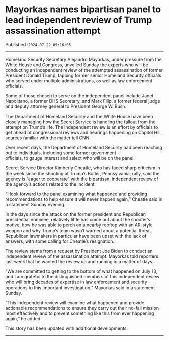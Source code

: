 # Mayorkas names bipartisan panel to lead independent review of Trump assassination attempt

Published :`2024-07-22 05:16:05`

---

Homeland Security Secretary Alejandro Mayorkas, under pressure from the White House and Congress, unveiled Sunday the experts who will be conducting an independent review of the attempted assassination of former President Donald Trump, tapping former senior Homeland Security officials who served under multiple administrations, as well as law enforcement officials.

Some of those chosen to serve on the independent panel include Janet Napolitano, a former DHS Secretary, and Mark Filip, a former federal judge and deputy attorney general to President George W. Bush.

The Department of Homeland Security and the White House have been closely managing how the Secret Service is handling the fallout from the attempt on Trump’s life. The independent review is an effort by officials to get ahead of congressional reviews and hearings happening on Capitol Hill, sources familiar with the matter tell CNN.

Over recent days, the Department of Homeland Security had been reaching out to individuals, including some former government officials, to gauge interest and select who will be on the panel.

Secret Service Director Kimberly Cheatle, who has faced sharp criticism in the week since the shooting at Trump’s Butler, Pennsylvania, rally, said the agency is “eager to cooperate” with the bipartisan, independent review of the agency’s actions related to the incident.

“I look forward to the panel examining what happened and providing recommendations to help ensure it will never happen again,” Cheatle said in a statement Sunday evening.

In the days since the attack on the former president and Republican presidential nominee, relatively little has come out about the shooter’s motive, how he was able to perch on a nearby rooftop with an AR-style weapon and why Trump’s team wasn’t warned about a potential threat. Republican lawmakers in particular have been upset with the lack of answers, with some calling for Cheatle’s resignation.

The review stems from a request by President Joe Biden to conduct an independent review of the assassination attempt. Mayorkas told reporters last week that he wanted the review up and running in a matter of days.

“We are committed to getting to the bottom of what happened on July 13, and I am grateful to the distinguished members of this independent review who will bring decades of expertise in law enforcement and security operations to this important investigation,” Mayorkas said in a statement Sunday.

“This independent review will examine what happened and provide actionable recommendations to ensure they carry out their no-fail mission most effectively and to prevent something like this from ever happening again,” he added.

This story has been updated with additional developments.

---

